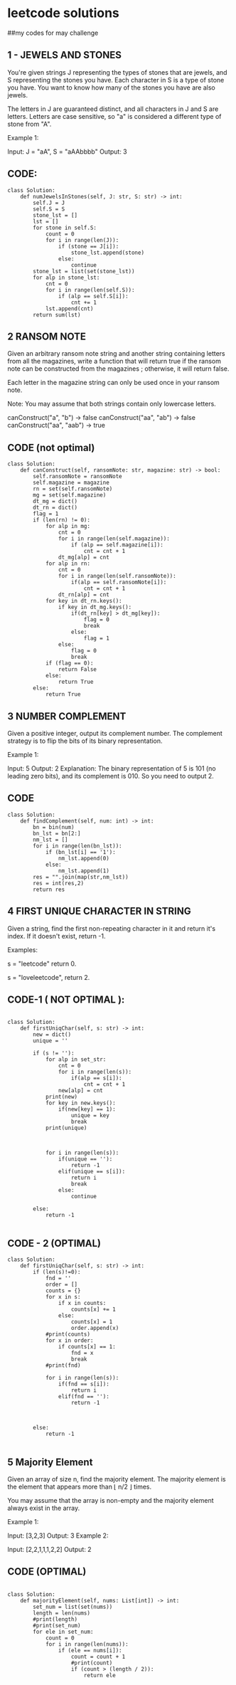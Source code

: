 # leetcode solutions 
##my codes for may challenge

## 1 - JEWELS AND STONES 


You're given strings J representing the types of stones that are jewels, and S representing the stones you have.  Each character in S is a type of stone you have.  You want to know how many of the stones you have are also jewels.

The letters in J are guaranteed distinct, and all characters in J and S are letters. Letters are case sensitive, so "a" is considered a different type of stone from "A".

Example 1:

Input: J = "aA", S = "aAAbbbb"
Output: 3


## CODE:
```
class Solution:
    def numJewelsInStones(self, J: str, S: str) -> int:
        self.J = J
        self.S = S
        stone_lst = []
        lst = []
        for stone in self.S:
            count = 0
            for i in range(len(J)):
                if (stone == J[i]):
                    stone_lst.append(stone)
                else:
                    continue           
        stone_lst = list(set(stone_lst))
        for alp in stone_lst:
            cnt = 0
            for i in range(len(self.S)):
                if (alp == self.S[i]):
                    cnt += 1
            lst.append(cnt)
        return sum(lst)
```  


## 2 RANSOM NOTE

Given an arbitrary ransom note string and another string containing letters from all the magazines, write a function that will return true if the ransom note can be constructed from the magazines ; otherwise, it will return false.

Each letter in the magazine string can only be used once in your ransom note.

Note:
You may assume that both strings contain only lowercase letters.

canConstruct("a", "b") -> false
canConstruct("aa", "ab") -> false
canConstruct("aa", "aab") -> true


## CODE (not optimal)

```
class Solution:
    def canConstruct(self, ransomNote: str, magazine: str) -> bool:
        self.ransomNote = ransomNote
        self.magazine = magazine
        rn = set(self.ransomNote)
        mg = set(self.magazine)
        dt_mg = dict()
        dt_rn = dict()
        flag = 1        
        if (len(rn) != 0):
            for alp in mg:
                cnt = 0
                for i in range(len(self.magazine)):
                    if (alp == self.magazine[i]):
                        cnt = cnt + 1
                dt_mg[alp] = cnt               
            for alp in rn:
                cnt = 0
                for i in range(len(self.ransomNote)):
                    if(alp == self.ransomNote[i]):
                        cnt = cnt + 1
                dt_rn[alp] = cnt
            for key in dt_rn.keys():
                if key in dt_mg.keys():
                    if(dt_rn[key] > dt_mg[key]):
                        flag = 0
                        break
                    else:
                        flag = 1
                else:
                    flag = 0
                    break        
            if (flag == 0):
                return False
            else:
                return True
        else:
            return True

```


## 3 NUMBER COMPLEMENT 
Given a positive integer, output its complement number. The complement strategy is to flip the bits of its binary representation.

 
Example 1:

Input: 5
Output: 2
Explanation: The binary representation of 5 is 101 (no leading zero bits), and its complement is 010. So you need to output 2.



## CODE

```
class Solution:
    def findComplement(self, num: int) -> int:
        bn = bin(num)
        bn_lst = bn[2:]
        nm_lst = []
        for i in range(len(bn_lst)):
            if (bn_lst[i] == '1'):
                nm_lst.append(0)
            else:
                nm_lst.append(1)      
        res = "".join(map(str,nm_lst))
        res = int(res,2)
        return res
```

## 4 FIRST UNIQUE CHARACTER IN STRING

Given a string, find the first non-repeating character in it and return it's index. If it doesn't exist, return -1.

Examples:

s = "leetcode"
return 0.

s = "loveleetcode",
return 2.

## CODE-1 ( NOT OPTIMAL ):
```

class Solution:
    def firstUniqChar(self, s: str) -> int:
        new = dict()
        unique = ''
        
        if (s != ''):
            for alp in set_str:
                cnt = 0
                for i in range(len(s)):
                    if(alp == s[i]):
                        cnt = cnt + 1
                new[alp] = cnt
            print(new)
            for key in new.keys():
                if(new[key] == 1):
                    unique = key
                    break
            print(unique)
                
                    

            for i in range(len(s)):
                if(unique == ''):
                    return -1
                elif(unique == s[i]):
                    return i
                    break
                else:
                    continue
                    
        else:
            return -1
            

```

## CODE - 2 (OPTIMAL)

```
class Solution:
    def firstUniqChar(self, s: str) -> int:
        if (len(s)!=0):
            fnd = ''
            order = []
            counts = {}
            for x in s:
                if x in counts:
                    counts[x] += 1
                else:
                    counts[x] = 1 
                    order.append(x)
            #print(counts)
            for x in order:
                if counts[x] == 1:
                    fnd = x
                    break
            #print(fnd)

            for i in range(len(s)):
                if(fnd == s[i]):
                    return i
                elif(fnd == ''):
                    return -1
                
            
            
        else:
            return -1
            
```            


## 5 Majority Element 

Given an array of size n, find the majority element. The majority element is the element that appears more than ⌊ n/2 ⌋ times.

You may assume that the array is non-empty and the majority element always exist in the array.

Example 1:

Input: [3,2,3]
Output: 3
Example 2:

Input: [2,2,1,1,1,2,2]
Output: 2


## CODE (OPTIMAL)
```

class Solution:
    def majorityElement(self, nums: List[int]) -> int:
        set_num = list(set(nums))
        length = len(nums)
        #print(length)
        #print(set_num)
        for ele in set_num:
            count = 0
            for i in range(len(nums)):
                if (ele == nums[i]):
                    count = count + 1
                    #print(count)
                    if (count > (length / 2)):
                        return ele
                
```                                                             
